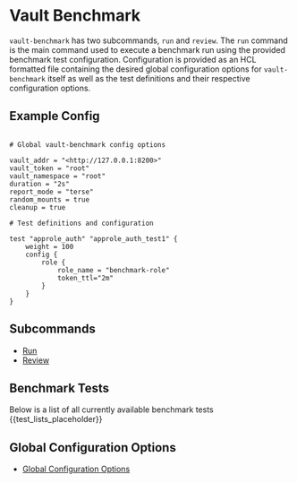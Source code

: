 # Vault Benchmark

`vault-benchmark` has two subcommands, `run` and `review`. The `run` command is the main command used to execute a benchmark run using the provided benchmark test configuration. Configuration is provided as an HCL formatted file containing the desired global configuration options for `vault-benchmark` itself as well as the test definitions and their respective configuration options.

## Example Config

```hcl

# Global vault-benchmark config options

vault_addr = "<http://127.0.0.1:8200>"
vault_token = "root"
vault_namespace = "root"
duration = "2s"
report_mode = "terse"
random_mounts = true
cleanup = true

# Test definitions and configuration

test "approle_auth" "approle_auth_test1" {
    weight = 100
    config {
        role {
            role_name = "benchmark-role"
            token_ttl="2m"
        }
    }
}
```

## Subcommands

- [Run](commands/run.md)
- [Review](commands/review.md)

## Benchmark Tests

Below is a list of all currently available benchmark tests
{{test_lists_placeholder}}

## Global Configuration Options

- [Global Configuration Options](global-configs.md)

